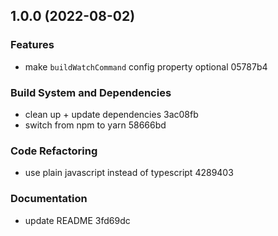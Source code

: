 ## 1.0.0 (2022-08-02)


### Features

* make `buildWatchCommand` config property optional 05787b4


### Build System and Dependencies

* clean up + update dependencies 3ac08fb
* switch from npm to yarn 58666bd


### Code Refactoring

* use plain javascript instead of typescript 4289403


### Documentation

* update README 3fd69dc
